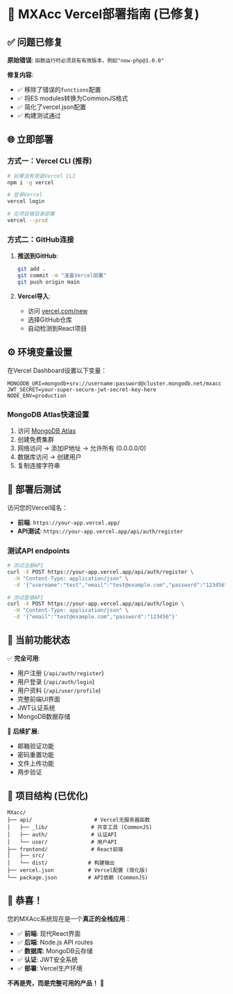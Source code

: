 # 🚀 MXAcc Vercel部署指南 (已修复)

## ✅ 问题已修复

**原始错误**: `函数运行时必须具有有效版本，例如"now-php@1.0.0"`

**修复内容**:
- ✅ 移除了错误的`functions`配置 
- ✅ 将ES modules转换为CommonJS格式
- ✅ 简化了vercel.json配置
- ✅ 构建测试通过

## 🌐 立即部署

### 方式一：Vercel CLI (推荐)
```bash
# 如果没有安装Vercel CLI
npm i -g vercel

# 登录Vercel
vercel login

# 在项目根目录部署
vercel --prod
```

### 方式二：GitHub连接
1. **推送到GitHub**:
   ```bash
   git add .
   git commit -m "准备Vercel部署"
   git push origin main
   ```

2. **Vercel导入**:
   - 访问 [vercel.com/new](https://vercel.com/new)
   - 选择GitHub仓库
   - 自动检测到React项目

## ⚙️ 环境变量设置

在Vercel Dashboard设置以下变量：

```
MONGODB_URI=mongodb+srv://username:password@cluster.mongodb.net/mxacc
JWT_SECRET=your-super-secure-jwt-secret-key-here
NODE_ENV=production
```

### MongoDB Atlas快速设置
1. 访问 [MongoDB Atlas](https://cloud.mongodb.com/)
2. 创建免费集群
3. 网络访问 → 添加IP地址 → 允许所有 (0.0.0.0/0)
4. 数据库访问 → 创建用户
5. 复制连接字符串

## 🧪 部署后测试

访问您的Vercel域名：
- **前端**: `https://your-app.vercel.app/`
- **API测试**: `https://your-app.vercel.app/api/auth/register`

### 测试API endpoints
```bash
# 测试注册API
curl -X POST https://your-app.vercel.app/api/auth/register \
  -H "Content-Type: application/json" \
  -d '{"username":"test","email":"test@example.com","password":"123456"}'

# 测试登录API  
curl -X POST https://your-app.vercel.app/api/auth/login \
  -H "Content-Type: application/json" \
  -d '{"email":"test@example.com","password":"123456"}'
```

## 🎯 当前功能状态

✅ **完全可用**:
- 用户注册 (`/api/auth/register`)
- 用户登录 (`/api/auth/login`)
- 用户资料 (`/api/user/profile`)
- 完整前端UI界面
- JWT认证系统
- MongoDB数据存储

🚧 **后续扩展**:
- 邮箱验证功能
- 密码重置功能
- 文件上传功能
- 两步验证

## 📁 项目结构 (已优化)

```
MXacc/
├── api/                    # Vercel无服务器函数
│   ├── _lib/              # 共享工具 (CommonJS)
│   ├── auth/              # 认证API
│   └── user/              # 用户API
├── frontend/              # React前端
│   ├── src/
│   └── dist/             # 构建输出
├── vercel.json           # Vercel配置 (简化版)
└── package.json          # API依赖 (CommonJS)
```

## 🎉 恭喜！

您的MXAcc系统现在是一个**真正的全栈应用**：
- ✅ **前端**: 现代React界面
- ✅ **后端**: Node.js API routes
- ✅ **数据库**: MongoDB云存储
- ✅ **认证**: JWT安全系统
- ✅ **部署**: Vercel生产环境

**不再是壳，而是完整可用的产品！** 🚀 